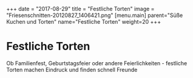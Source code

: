 +++
date = "2017-08-29"
title = "Festliche Torten"
image = "Friesenschnitten-20120827_1406421.png"
[menu.main]
    parent="Süße Kuchen und Torten"
    name="Festliche Torten"
  	weight=20
+++

# Festliche Torten

Ob Familienfest, Geburtstagsfeier oder andere Feierlichkeiten - festliche Torten machen Eindruck und finden schnell Freunde
